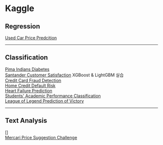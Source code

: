 # Kaggle

## Regression
[Used Car Price Predcition](https://github.com/kimbyeolhee/Kaggle/blob/main/Used%20Car%20Price%20Prediction/2021-09-18_%EC%A4%91%EA%B3%A0%20%EC%9E%90%EB%8F%99%EC%B0%A8%20%EA%B0%80%EA%B2%A9%20Regression.ipynb)<br/>


------------------------------
## Classification
[Pima Indians Diabetes](https://github.com/kimbyeolhee/Kaggle/tree/main/Pama_indians_diabetes)<br/>
[Santander Customer Satisfaction](https://github.com/kimbyeolhee/Kaggle/tree/main/Santander%20Customer%20Satisfaction)
XGBoost & LightGBM 실습<br/>
[Credit Card Fraud Detection](https://github.com/kimbyeolhee/Kaggle/blob/main/Credit%20Card%20Fraud%20Detection/Credit%20Card%20Fault%20Detection.ipynb)<br/>
[Home Credit Default Risk](https://github.com/kimbyeolhee/Kaggle/tree/main/Home%20Credit%20Default%20Risk)<br/>
[Heart Failure Prediction](https://github.com/kimbyeolhee/Kaggle/blob/main/Heart%20Failure%20Prediction/2021-09-17_%EC%8B%AC%EB%B6%80%EC%A0%84%EC%A6%9D%20Classification%20.ipynb)<br/>
[Students' Academic Performance Classification](https://github.com/kimbyeolhee/Kaggle/blob/main/Students'%20Academic%20Performance%20Classification/2021-09-23_%ED%95%99%EC%83%9D%EC%9D%98%20%ED%95%99%EA%B5%90%20%EC%84%B1%EC%A0%81%20%EC%98%88%EC%B8%A1%20%EB%B0%8F%20%EC%9A%94%EC%9D%B8%20%EB%B6%84%EC%84%9D.ipynb)<br/>
[League of Legend Prediction of Victory](https://github.com/kimbyeolhee/Kaggle/blob/main/League%20of%20Legends%20Diamond%20Ranked%20Games%20Prediction%20of%20Victory/2021-09-22_League%20of%20Legend%2010%EB%B6%84%20%EC%A7%80%ED%91%9C%EB%A1%9C%20%EC%8A%B9%EB%A6%AC%20%EC%98%88%EC%B8%A1.ipynb)<br/>

-------------------------------
## Text Analysis
[]<br/>
[Mercari Price Suggestion Challenge](https://github.com/kimbyeolhee/Kaggle/blob/main/Mercari%20Price%20Suggestion%20Challenge/Mercari%20Price%20Suggestion%20Challenge.ipynb)<br/>
